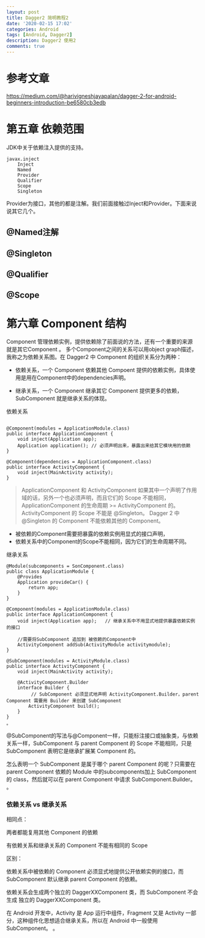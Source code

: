 ```yaml
---
layout: post
title: Dagger2 简明教程2
date: '2020-02-15 17:02'
categories: Android
tags: [Android, Dagger2]
description: Dagger2 使用2
comments: true
---
```


# 参考文章

https://medium.com/@harivigneshjayapalan/dagger-2-for-android-beginners-introduction-be6580cb3edb


# 第五章  依赖范围

JDK中关于依赖注入提供的支持。

```
javax.inject
    Inject
    Named
    Provider
    Qualifier
    Scope
    Singleton
```

Provider为接口，其他的都是注解。我们前面接触过Inject和Provider。下面来说说其它几个。

## @Named注解

## @Singleton

## @Qualifier

## @Scope

# 第六章  Component 结构

Component 管理依赖实例，提供依赖除了前面说的方法，还有一个重要的来源 就是其它Component 。 多个Component之间的关系可以用object graph描述，我称之为依赖关系图。在 Dagger2 中 Component 的组织关系分为两种：

* 依赖关系，一个 Component 依赖其他 Compoent 提供的依赖实例，具体使用是用在Component中的dependencies声明。

* 继承关系，一个 Component 继承其它 Component 提供更多的依赖，SubComponent 就是继承关系的体现。


依赖关系

```

@Component(modules = ApplicationModule.class)
public interface ApplicationComponent {
    void inject(Application app); 
    Application application(); // 必须声明出来，暴露出来给其它模块用的依赖
}

@Component(dependencies = ApplicationComponent.class)
public interface ActivityComponent {
    void inject(MainActivity activity);
}

```

> ApplicationComponent 和 ActivityComponent 如果其中一个声明了作用域的话，另外一个也必须声明，而且它们的 Scope 不能相同，ApplicationComponent 的生命周期 >= ActivityComponent 的。ActivityComponent 的 Scope 不能是 @Singleton。
Dagger 2 中 @Singleton 的 Component 不能依赖其他的 Component。

* 被依赖的Component需要把暴露的依赖实例用显式的接口声明，
* 依赖关系中的Component的Scope不能相同，因为它们的生命周期不同。

继承关系

```
@Module(subcomponents = SonComponent.class)
public class ApplicationModule {
    @Provides
    Application provideCar() {
        return app;
    }
}

@Component(modules = ApplicationModule.class)
public interface ApplicationComponent {
    void inject(Application app);   // 继承关系中不用显式地提供暴露依赖实例的接口
    
    //需要将SubComponent 追加到 被依赖的Component中
    ActivityComponent addSub(ActivityModule activitymodule);
}

@SubComponent(modules = ActivityModule.class)
public interface ActivityComponent {
    void inject(MainActivity activity);

    @ActivityComponent.Builder
    interface Builder { 
         // SubComponent 必须显式地声明 ActivityComponent.Builder，parent Component 需要用 Builder 来创建 SubComponent
        ActivityComponent build();
    }
}
。
```

@SubComponent的写法与@Component一样，只能标注接口或抽象类，与依赖关系一样，SubComponent 与 parent Component 的 Scope 不能相同，只是 SubComponent 表明它是继承扩展某 Component 的。


怎么表明一个 SubComponent 是属于哪个 parent Component 的呢？只需要在 parent Component 依赖的 Module 中的subcomponents加上 SubComponent 的 class，然后就可以在 parent Component 中请求 SubComponent.Builder。
。

### 依赖关系 vs 继承关系

相同点：

两者都能复用其他 Component 的依赖

有依赖关系和继承关系的 Component 不能有相同的 Scope

区别：

依赖关系中被依赖的 Component 必须显式地提供公开依赖实例的接口，而 SubComponent 默认继承 parent Component 的依赖。

依赖关系会生成两个独立的 DaggerXXComponent 类，而 SubComponent 不会生成 独立的 DaggerXXComponent 类。

在 Android 开发中，Activity 是 App 运行中组件，Fragment 又是 Activity 一部分，这种组件化思想适合继承关系，所以在 Android 中一般使用 SubComponent。
。
